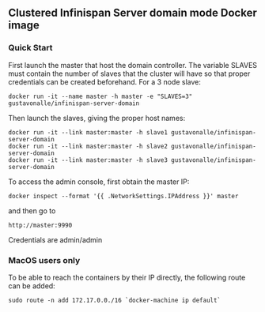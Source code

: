 ## Clustered Infinispan Server domain mode Docker image

### Quick Start

First launch the master that host the domain controller. The variable SLAVES must contain
the number of slaves that the cluster will have so that proper credentials can be created
beforehand. For a 3 node slave:

```
docker run -it --name master -h master -e "SLAVES=3" gustavonalle/infinispan-server-domain
```

Then launch the slaves, giving the proper host names:

```
docker run -it --link master:master -h slave1 gustavonalle/infinispan-server-domain
docker run -it --link master:master -h slave2 gustavonalle/infinispan-server-domain
docker run -it --link master:master -h slave3 gustavonalle/infinispan-server-domain
```

To access the admin console, first obtain the master IP:
```
docker inspect --format '{{ .NetworkSettings.IPAddress }}' master
```
and then go to 

```
http://master:9990
```

Credentials are admin/admin 

### MacOS users only


To be able to reach the containers by their IP directly, the following route can be added: 

```
sudo route -n add 172.17.0.0./16 `docker-machine ip default`

``` 

